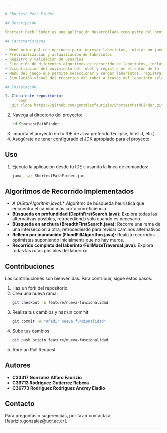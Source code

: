 ```yaml
---

# Shortest Path Finder

## Descripción

Shortest Path Finder es una aplicación desarrollada como parte del proyecto programado de la asignatura IF3001 Algoritmos y Estructuras de Datos en la Universidad de Costa Rica. El objetivo de la aplicación es simular un robot que debe recorrer un laberinto desde una posición inicial hasta encontrar una zona segura en el menor número de pasos posibles. El robot tiene un máximo de 5 intentos para completar el laberinto.

## Características

- Menú principal con opciones para ingresar laberintos, iniciar un juego nuevo, simular recorridos, ver instrucciones del juego, acceder al salón de la fama y salir de la aplicación.
- Previsualización y actualización de laberintos.
- Registro y validación de usuarios.
- Ejecución de diferentes algoritmos de recorrido de laberintos, incluyendo búsqueda en profundidad, búsqueda en anchura, exploración de muros, y más.
- Visualización del movimiento del robot y registro en el salón de la fama.
- Menú del juego que permite seleccionar y cargar laberintos, registrar jugadores y seleccionar algoritmos de recorrido.
- Simulación visual del recorrido del robot a través del laberinto seleccionado.

## Instalación

1. Clona este repositorio:
   ```bash
   git clone https://github.com/gonzalezfaurizio/ShortestPathFinder.git
   ```
2. Navega al directorio del proyecto:
   ```bash
   cd ShortestPathFinder
   ```
3. Importa el proyecto en tu IDE de Java preferido (Eclipse, IntelliJ, etc.).
4. Asegúrate de tener configurado el JDK apropiado para el proyecto.

## Uso

1. Ejecuta la aplicación desde tu IDE o usando la línea de comandos:
   ```bash
   java -jar ShortestPathFinder.jar
   ```
## Algoritmos de Recorrido Implementados

- **A* (AStarAlgorithm.java):** Algoritmo de búsqueda heurística que encuentra el camino más corto con eficiencia.
- **Búsqueda en profundidad (DepthFirstSearch.java):** Explora todas las alternativas posibles, retrocediendo solo cuando es necesario.
- **Búsqueda en anchura (BreadthFirstSearch.java):** Recorre una rama de una intersección a otra, retrocediendo para revisar caminos alternativos.
- **Relleno por inundación (FloodFillAlgorithm.java):** Realiza recorridos optimistas suponiendo inicialmente que no hay muros.
- **Recorrido completo del laberinto (FullMazeTraversal.java):** Explora todas las rutas posibles del laberinto.

## Contribuciones

Las contribuciones son bienvenidas. Para contribuir, sigue estos pasos:

1. Haz un fork del repositorio.
2. Crea una nueva rama:
   ```bash
   git checkout -b feature/nueva-funcionalidad
   ```
3. Realiza tus cambios y haz un commit:
   ```bash
   git commit -m "Añadir nueva funcionalidad"
   ```
4. Sube tus cambios:
   ```bash
   git push origin feature/nueva-funcionalidad
   ```
5. Abre un Pull Request.

## Autores

- **C33317 Gonzalez Alfaro Faurizio**
- **C36713 Rodriguez Gutierrez Rebeca**
- **C36773 Rodriguez Rodriguez Andrey Eladio**

## Contacto

Para preguntas o sugerencias, por favor contacta a [faurizio.gonzalez@ucr.ac.cr].

---
```

